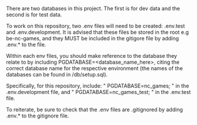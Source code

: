 There are two databases in this project. The first is for dev data and the second is for test data.

To work on this repository, two .env files will need to be created: .env.test and .env.development.
It is advised that these files be stored in the root e.g be-nc-games, and they MUST be included in the gitigore file by adding .env.\* to the file.

Within each env files, you should make reference to the database they relate to by including PGDATABASE=<database_name_here>, citing the correct database name for the respective environment (the names of the databases can be found in /db/setup.sql).

Specifically, for this repository, include: " PGDATABASE=nc_games; " in the .env.development file, and " PGDATABASE=nc_games_test; " in the .env.test file.

To reiterate, be sure to check that the .env files are .gitignored by adding .env.\* to the gitignore file.
